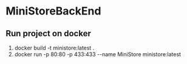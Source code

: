 # MiniStoreBackEnd

## Run project on docker
1. docker build -t ministore:latest .
2. docker run -p 80:80 -p 433:433 --name MiniStore ministore:latest
